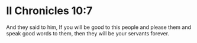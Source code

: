 # II Chronicles 10:7

And they said to him, If you will be good to this people and please them and speak good words to them, then they will be your servants forever.
